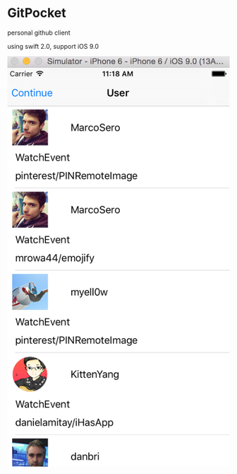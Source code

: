 # GitPocket
personal github client

using swift 2.0, support iOS 9.0

![V1.0](GitPocket/Img/v1.0.png)
